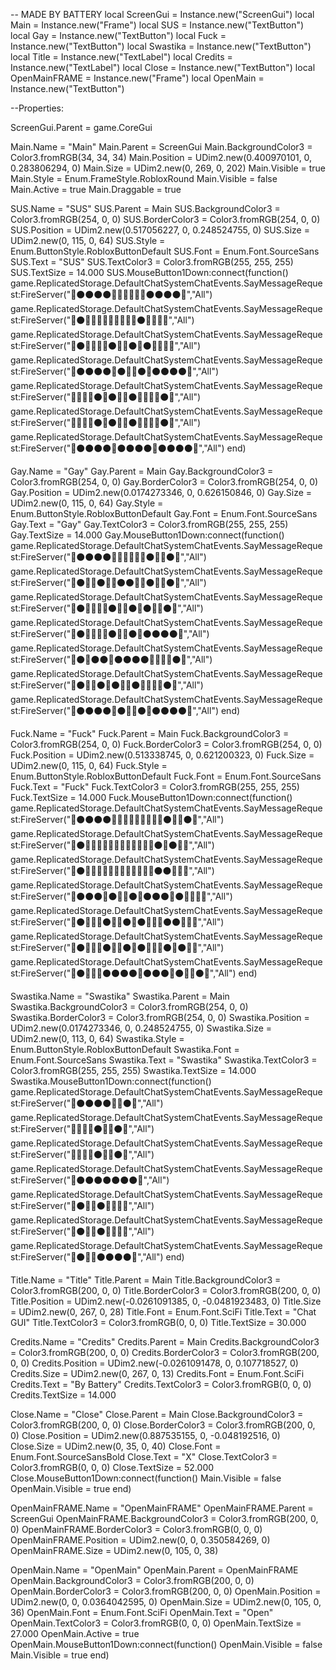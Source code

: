 -- MADE BY BATTERY
local ScreenGui = Instance.new("ScreenGui")
local Main = Instance.new("Frame")
local SUS = Instance.new("TextButton")
local Gay = Instance.new("TextButton")
local Fuck = Instance.new("TextButton")
local Swastika = Instance.new("TextButton")
local Title = Instance.new("TextLabel")
local Credits = Instance.new("TextLabel")
local Close = Instance.new("TextButton")
local OpenMainFRAME = Instance.new("Frame")
local OpenMain = Instance.new("TextButton")

--Properties:

ScreenGui.Parent = game.CoreGui

Main.Name = "Main"
Main.Parent = ScreenGui
Main.BackgroundColor3 = Color3.fromRGB(34, 34, 34)
Main.Position = UDim2.new(0.400970101, 0, 0.283806294, 0)
Main.Size = UDim2.new(0, 269, 0, 202)
Main.Visible = true
Main.Style = Enum.FrameStyle.RobloxRound
Main.Visible = false
Main.Active = true
Main.Draggable = true

SUS.Name = "SUS"
SUS.Parent = Main
SUS.BackgroundColor3 = Color3.fromRGB(254, 0, 0)
SUS.BorderColor3 = Color3.fromRGB(254, 0, 0)
SUS.Position = UDim2.new(0.517056227, 0, 0.248524755, 0)
SUS.Size = UDim2.new(0, 115, 0, 64)
SUS.Style = Enum.ButtonStyle.RobloxButtonDefault
SUS.Font = Enum.Font.SourceSans
SUS.Text = "SUS"
SUS.TextColor3 = Color3.fromRGB(255, 255, 255)
SUS.TextSize = 14.000
SUS.MouseButton1Down:connect(function()
	game.ReplicatedStorage.DefaultChatSystemChatEvents.SayMessageRequest:FireServer("🔴⚫⚫⚫⚫🔴🔴🔴🔴🔴🔴⚫⚫⚫⚫🔴","All")
	game.ReplicatedStorage.DefaultChatSystemChatEvents.SayMessageRequest:FireServer("🔴⚫🔴🔴🔴🔴🔴🔴🔴🔴🔴⚫🔴🔴🔴🔴","All")
	game.ReplicatedStorage.DefaultChatSystemChatEvents.SayMessageRequest:FireServer("🔴⚫🔴🔴🔴🔴⚫🔴🔴⚫🔴⚫🔴🔴🔴🔴","All")
	game.ReplicatedStorage.DefaultChatSystemChatEvents.SayMessageRequest:FireServer("🔴⚫⚫⚫⚫🔴⚫🔴🔴⚫🔴⚫⚫⚫⚫🔴","All")
	game.ReplicatedStorage.DefaultChatSystemChatEvents.SayMessageRequest:FireServer("🔴🔴🔴🔴⚫🔴⚫🔴🔴⚫🔴🔴🔴🔴⚫🔴","All")
	game.ReplicatedStorage.DefaultChatSystemChatEvents.SayMessageRequest:FireServer("🔴🔴🔴🔴⚫🔴⚫🔴🔴⚫🔴🔴🔴🔴⚫🔴","All")
	game.ReplicatedStorage.DefaultChatSystemChatEvents.SayMessageRequest:FireServer("🔴⚫⚫⚫⚫🔴⚫⚫⚫⚫🔴⚫⚫⚫⚫🔴","All")
end)

Gay.Name = "Gay"
Gay.Parent = Main
Gay.BackgroundColor3 = Color3.fromRGB(254, 0, 0)
Gay.BorderColor3 = Color3.fromRGB(254, 0, 0)
Gay.Position = UDim2.new(0.0174273346, 0, 0.626150846, 0)
Gay.Size = UDim2.new(0, 115, 0, 64)
Gay.Style = Enum.ButtonStyle.RobloxButtonDefault
Gay.Font = Enum.Font.SourceSans
Gay.Text = "Gay"
Gay.TextColor3 = Color3.fromRGB(255, 255, 255)
Gay.TextSize = 14.000
Gay.MouseButton1Down:connect(function()
	game.ReplicatedStorage.DefaultChatSystemChatEvents.SayMessageRequest:FireServer("🔴⚫⚫⚫⚫🔴🔴🔴🔴🔴🔴⚫🔴🔴⚫🔴","All")
	game.ReplicatedStorage.DefaultChatSystemChatEvents.SayMessageRequest:FireServer("🔴⚫🔴🔴⚫🔴🔴⚫⚫🔴🔴⚫🔴🔴⚫🔴","All")
	game.ReplicatedStorage.DefaultChatSystemChatEvents.SayMessageRequest:FireServer("🔴⚫🔴🔴🔴🔴⚫🔴🔴⚫🔴⚫🔴🔴⚫🔴","All")
	game.ReplicatedStorage.DefaultChatSystemChatEvents.SayMessageRequest:FireServer("🔴⚫🔴🔴🔴🔴⚫🔴🔴⚫🔴⚫⚫⚫⚫🔴","All")
	game.ReplicatedStorage.DefaultChatSystemChatEvents.SayMessageRequest:FireServer("🔴⚫🔴⚫⚫🔴⚫⚫⚫⚫🔴🔴🔴🔴⚫🔴","All")
	game.ReplicatedStorage.DefaultChatSystemChatEvents.SayMessageRequest:FireServer("🔴⚫🔴🔴⚫🔴⚫🔴🔴⚫🔴🔴🔴🔴⚫🔴","All")
	game.ReplicatedStorage.DefaultChatSystemChatEvents.SayMessageRequest:FireServer("🔴⚫⚫⚫⚫🔴⚫🔴🔴⚫🔴⚫⚫⚫⚫🔴","All")
end)

Fuck.Name = "Fuck"
Fuck.Parent = Main
Fuck.BackgroundColor3 = Color3.fromRGB(254, 0, 0)
Fuck.BorderColor3 = Color3.fromRGB(254, 0, 0)
Fuck.Position = UDim2.new(0.513338745, 0, 0.621200323, 0)
Fuck.Size = UDim2.new(0, 115, 0, 64)
Fuck.Style = Enum.ButtonStyle.RobloxButtonDefault
Fuck.Font = Enum.Font.SourceSans
Fuck.Text = "Fuck"
Fuck.TextColor3 = Color3.fromRGB(255, 255, 255)
Fuck.TextSize = 14.000
Fuck.MouseButton1Down:connect(function()
	game.ReplicatedStorage.DefaultChatSystemChatEvents.SayMessageRequest:FireServer("🔴⚫⚫⚫⚫🔴🔴🔴🔴🔴🔴🔴🔴🔴⚫🔴🔴⚫🔴","All")
	game.ReplicatedStorage.DefaultChatSystemChatEvents.SayMessageRequest:FireServer("🔴⚫🔴🔴🔴🔴🔴🔴🔴🔴🔴🔴🔴🔴⚫🔴⚫🔴🔴","All")
	game.ReplicatedStorage.DefaultChatSystemChatEvents.SayMessageRequest:FireServer("🔴⚫🔴🔴🔴🔴🔴🔴🔴🔴🔴🔴🔴🔴⚫⚫🔴🔴🔴","All")
	game.ReplicatedStorage.DefaultChatSystemChatEvents.SayMessageRequest:FireServer("🔴⚫⚫⚫🔴⚫🔴🔴⚫🔴⚫⚫⚫🔴⚫🔴🔴🔴🔴","All")
	game.ReplicatedStorage.DefaultChatSystemChatEvents.SayMessageRequest:FireServer("🔴⚫🔴🔴🔴⚫🔴🔴⚫🔴⚫🔴🔴🔴⚫⚫🔴🔴🔴","All")
	game.ReplicatedStorage.DefaultChatSystemChatEvents.SayMessageRequest:FireServer("🔴⚫🔴🔴🔴⚫🔴🔴⚫🔴⚫🔴🔴🔴⚫🔴⚫🔴🔴","All")
	game.ReplicatedStorage.DefaultChatSystemChatEvents.SayMessageRequest:FireServer("🔴⚫🔴🔴🔴⚫⚫⚫⚫🔴⚫⚫⚫🔴⚫🔴🔴⚫🔴","All")
end)

Swastika.Name = "Swastika"
Swastika.Parent = Main
Swastika.BackgroundColor3 = Color3.fromRGB(254, 0, 0)
Swastika.BorderColor3 = Color3.fromRGB(254, 0, 0)
Swastika.Position = UDim2.new(0.0174273346, 0, 0.248524755, 0)
Swastika.Size = UDim2.new(0, 113, 0, 64)
Swastika.Style = Enum.ButtonStyle.RobloxButtonDefault
Swastika.Font = Enum.Font.SourceSans
Swastika.Text = "Swastika"
Swastika.TextColor3 = Color3.fromRGB(255, 255, 255)
Swastika.TextSize = 14.000
Swastika.MouseButton1Down:connect(function()
	game.ReplicatedStorage.DefaultChatSystemChatEvents.SayMessageRequest:FireServer("🔴⚫⚫⚫⚫🔴🔴⚫🔴","All")
	game.ReplicatedStorage.DefaultChatSystemChatEvents.SayMessageRequest:FireServer("🔴🔴🔴🔴⚫🔴🔴⚫🔴","All")
	game.ReplicatedStorage.DefaultChatSystemChatEvents.SayMessageRequest:FireServer("🔴🔴🔴🔴⚫🔴🔴⚫🔴","All")
	game.ReplicatedStorage.DefaultChatSystemChatEvents.SayMessageRequest:FireServer("🔴⚫⚫⚫⚫⚫⚫⚫🔴","All")
	game.ReplicatedStorage.DefaultChatSystemChatEvents.SayMessageRequest:FireServer("🔴⚫🔴🔴⚫🔴🔴🔴🔴","All")
	game.ReplicatedStorage.DefaultChatSystemChatEvents.SayMessageRequest:FireServer("🔴⚫🔴🔴⚫🔴🔴🔴🔴","All")
	game.ReplicatedStorage.DefaultChatSystemChatEvents.SayMessageRequest:FireServer("🔴⚫🔴🔴⚫⚫⚫⚫🔴","All")
end)

Title.Name = "Title"
Title.Parent = Main
Title.BackgroundColor3 = Color3.fromRGB(200, 0, 0)
Title.BorderColor3 = Color3.fromRGB(200, 0, 0)
Title.Position = UDim2.new(-0.0261091385, 0, -0.0481923483, 0)
Title.Size = UDim2.new(0, 267, 0, 28)
Title.Font = Enum.Font.SciFi
Title.Text = "Chat GUI"
Title.TextColor3 = Color3.fromRGB(0, 0, 0)
Title.TextSize = 30.000

Credits.Name = "Credits"
Credits.Parent = Main
Credits.BackgroundColor3 = Color3.fromRGB(200, 0, 0)
Credits.BorderColor3 = Color3.fromRGB(200, 0, 0)
Credits.Position = UDim2.new(-0.0261091478, 0, 0.107718527, 0)
Credits.Size = UDim2.new(0, 267, 0, 13)
Credits.Font = Enum.Font.SciFi
Credits.Text = "By Battery"
Credits.TextColor3 = Color3.fromRGB(0, 0, 0)
Credits.TextSize = 14.000

Close.Name = "Close"
Close.Parent = Main
Close.BackgroundColor3 = Color3.fromRGB(200, 0, 0)
Close.BorderColor3 = Color3.fromRGB(200, 0, 0)
Close.Position = UDim2.new(0.887535155, 0, -0.048192516, 0)
Close.Size = UDim2.new(0, 35, 0, 40)
Close.Font = Enum.Font.SourceSansBold
Close.Text = "X"
Close.TextColor3 = Color3.fromRGB(0, 0, 0)
Close.TextSize = 52.000
Close.MouseButton1Down:connect(function()
	Main.Visible = false
	OpenMain.Visible = true
end)

OpenMainFRAME.Name = "OpenMainFRAME"
OpenMainFRAME.Parent = ScreenGui
OpenMainFRAME.BackgroundColor3 = Color3.fromRGB(200, 0, 0)
OpenMainFRAME.BorderColor3 = Color3.fromRGB(0, 0, 0)
OpenMainFRAME.Position = UDim2.new(0, 0, 0.350584269, 0)
OpenMainFRAME.Size = UDim2.new(0, 105, 0, 38)

OpenMain.Name = "OpenMain"
OpenMain.Parent = OpenMainFRAME
OpenMain.BackgroundColor3 = Color3.fromRGB(200, 0, 0)
OpenMain.BorderColor3 = Color3.fromRGB(200, 0, 0)
OpenMain.Position = UDim2.new(0, 0, 0.0364042595, 0)
OpenMain.Size = UDim2.new(0, 105, 0, 36)
OpenMain.Font = Enum.Font.SciFi
OpenMain.Text = "Open"
OpenMain.TextColor3 = Color3.fromRGB(0, 0, 0)
OpenMain.TextSize = 27.000
OpenMain.Active = true
OpenMain.MouseButton1Down:connect(function()
	OpenMain.Visible = false
	Main.Visible = true
end)
